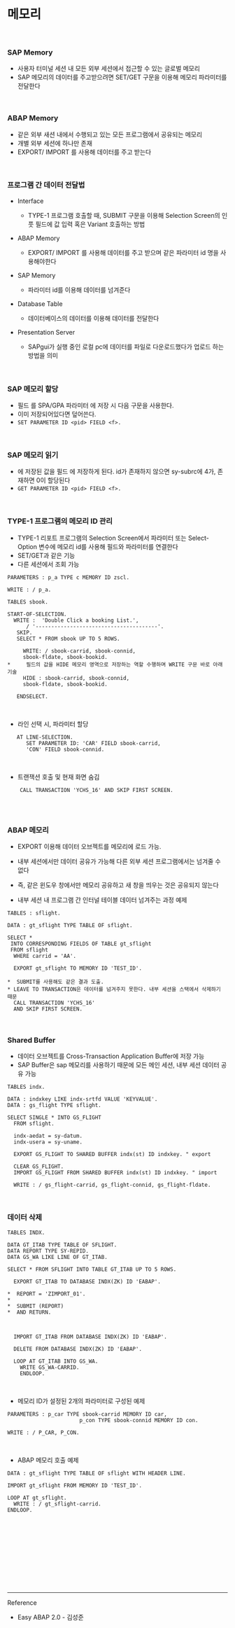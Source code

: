 # 메모리

<br/>

### SAP Memory

- 사용자 터미널 세션 내 모든 외부 세션에서 접근할 수 있는 글로벌 메모리
- SAP 메모리의 데이터를 주고받으려면 SET/GET 구문을 이용해 메모리 파라미터를 전달한다

<br/>


### ABAP Memory

- 같은 외부 새션 내에서 수행되고 있는 모든 프로그램에서 공유되는 메모리
- 개별 외부 세션에 하나만 존재
- EXPORT/  IMPORT 를 사용해 데이터를 주고 받는다

<br/>

### 프로그램 간 데이터 전달법

- Interface
   -  TYPE-1 프로그램 호출할 때, SUBMIT 구문을 이용해 Selection Screen의 인풋 필드에 값 입력 혹은 Variant 호출하는 방법

- ABAP Memory
   - EXPORT/  IMPORT 를 사용해 데이터를 주고 받으며 같은 파라미터 id 명을 사용해야한다

- SAP Memory
   - 파라미터 id를 이용해 데이터를 넘겨준다

- Database Table
   - 데이터베이스의 데이터를 이용해 데이터를 전달한다

- Presentation Server
   - SAPgui가 실행 중인 로컬 pc에 데이터를 파일로 다운로드했다가 업로드 하는 방법을 의미

<br/>

### SAP 메모리 할당

- 필드 <f>를 SPA/GPA 파라미터 <pid>에 저장 시 다음 구문을 사용한다.
- 이미 저장되어있다면 덮어쓴다.
- ```SET PARAMETER ID <pid> FIELD <f>.```

<br/>

### SAP 메모리 읽기

-  <pid>에 저장된 값을 필드 <f>에 저장하게 된다. id가 존재하지 않으면 sy-subrc에 4가, 존재하면 0이 할당된다
- ```GET PARAMETER ID <pid> FIELD <f>.```

<br/>

### TYPE-1 프로그램의 메모리 ID 관리

- TYPE-1 리포트 프로그램의 Selection Screen에서 파라미터 또는 Select-Option 변수에 메모리 id를 사용해 필드와 파라미터를 연결한다
-  SET/GET과 같은 기능
- 다른 세션에서 조회 가능

```
PARAMETERS : p_a TYPE c MEMORY ID zscl.

WRITE : / p_a.

TABLES sbook.

START-OF-SELECTION.
  WRITE :  'Double Click a booking List.',
      / '---------------------------------------'.
   SKIP.
   SELECT * FROM sbook UP TO 5 ROWS.

     WRITE: / sbook-carrid, sbook-connid,
     sbook-fldate, sbook-bookid.
*     필드의 값을 HIDE 메모리 영역으로 저장하는 역할 수행하며 WRITE 구문 바로 아래 기술
     HIDE : sbook-carrid, sbook-connid,
     sbook-fldate, sbook-bookid.

   ENDSELECT.
```

<br/>


-  라인 선택 시, 파라미터 할당

```
   AT LINE-SELECTION.
      SET PARAMETER ID: 'CAR' FIELD sbook-carrid,
      'CON' FIELD sbook-connid.

```

<br/>

-  트랜잭션 호출 및 현재 화면 숨김

```
    CALL TRANSACTION 'YCHS_16' AND SKIP FIRST SCREEN.
```

<br/><br/>


### ABAP 메모리

- EXPORT 이용해 데이터 오브젝트를 메모리에 로드 가능.
- 내부 세션에서만 데이터 공유가 가능해 다른 외부 세션 프로그램에서는 넘겨줄 수 없다
- 즉, 같은 윈도우 창에서만 메모리 공유하고 새 창을 띄우는 것은 공유되지 않는다

- 내부 세션 내 프로그램 간 인터널 테이블 데이터 넘겨주는 과정 예제


```
TABLES : sflight.

DATA : gt_sflight TYPE TABLE OF sflight.

SELECT *
 INTO CORRESPONDING FIELDS OF TABLE gt_sflight
 FROM sflight
  WHERE carrid = 'AA'.

  EXPORT gt_sflight TO MEMORY ID 'TEST_ID'.

*  SUBMIT를 사용해도 같은 결과 도출.
* LEAVE TO TRANSACTION은 데이터를 넘겨주지 못한다. 내부 세션을 스택에서 삭제하기 때문
  CALL TRANSACTION 'YCHS_16'
  AND SKIP FIRST SCREEN.
```

<br/>

### Shared Buffer

- 데이터 오브젝트를 Cross-Transaction Application Buffer에 저장 가능
- SAP Buffer은 sap 메모리를 사용하기 때문에 모든 메인 세션, 내부 세션 데이터 공유 가능

```
TABLES indx.

DATA : indxkey LIKE indx-srtfd VALUE 'KEYVALUE'.
DATA : gs_flight TYPE sflight.

SELECT SINGLE * INTO GS_FLIGHT
  FROM sflight.

  indx-aedat = sy-datum.
  indx-usera = sy-uname.

  EXPORT GS_FLIGHT TO SHARED BUFFER indx(st) ID indxkey. " export

  CLEAR GS_FLIGHT.
  IMPORT GS_FLIGHT FROM SHARED BUFFER indx(st) ID indxkey. " import

  WRITE : / gs_flight-carrid, gs_flight-connid, gs_flight-fldate.
```

<br/>


### 데이터 삭제

```
TABLES INDX.

DATA GT_ITAB TYPE TABLE OF SFLIGHT.
DATA REPORT TYPE SY-REPID.
DATA GS_WA LIKE LINE OF GT_ITAB.

SELECT * FROM SFLIGHT INTO TABLE GT_ITAB UP TO 5 ROWS.

  EXPORT GT_ITAB TO DATABASE INDX(ZK) ID 'EABAP'.

*  REPORT = 'ZIMPORT_01'.
*
*  SUBMIT (REPORT)
*  AND RETURN.



  IMPORT GT_ITAB FROM DATABASE INDX(ZK) ID 'EABAP'.

  DELETE FROM DATABASE INDX(ZK) ID 'EABAP'.

  LOOP AT GT_ITAB INTO GS_WA.
    WRITE GS_WA-CARRID.
    ENDLOOP.
```


<br/>

- 메모리 ID가 설정된 2개의 파라미터로 구성된 예제

```
PARAMETERS : p_car TYPE sbook-carrid MEMORY ID car,
                       p_con TYPE sbook-connid MEMORY ID con.

WRITE : / P_CAR, P_CON.
```

<br/>

- ABAP 메모리 호출 예제
   

```
DATA : gt_sflight TYPE TABLE OF sflight WITH HEADER LINE.

IMPORT gt_sflight FROM MEMORY ID 'TEST_ID'.

LOOP AT gt_sflight.
  WRITE : / gt_sflight-carrid.
ENDLOOP.
```


<br/><br/><br/><br/><br/><br/><br/><br/><br/>

------------------------------------------------
Reference

- Easy ABAP 2.0 - 김성준 





